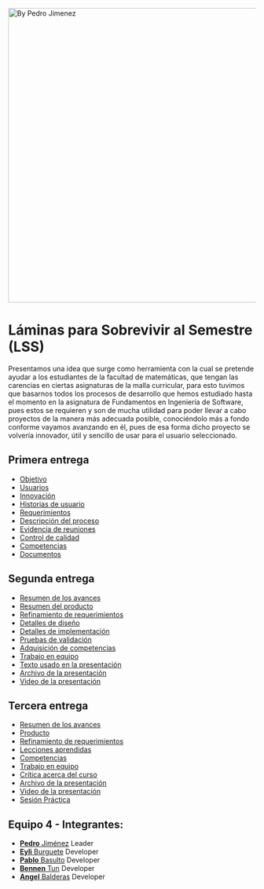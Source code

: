 <img src="https://i.imgur.com/xslWBLd.jpg" title="By Pedro Jimenez" width="600">

# Láminas para Sobrevivir al Semestre (LSS)
Presentamos una idea que surge como herramienta con la cual se pretende ayudar a los estudiantes de la facultad de matemáticas, que tengan las carencias en ciertas asignaturas de la malla curricular, para esto tuvimos que basarnos todos los procesos de desarrollo que hemos estudiado hasta el momento en la asignatura de Fundamentos en Ingeniería de Software, pues estos se requieren y son de mucha utilidad para poder llevar a cabo proyectos de la manera más adecuada posible, conociéndolo más a fondo conforme vayamos avanzando en él, pues de esa forma dicho proyecto se volvería innovador, útil y sencillo de usar para el usuario seleccionado.

## Primera entrega

- [Objetivo](https://github.com/Benn7n/PY-FIS-LAMINAS/blob/main/DOCUMENTOS/1.1%20DESCRIPCI%C3%93N%20DE%20LA%20APLICACI%C3%93N/1.%20Objetivo.md)
- [Usuarios](https://github.com/Benn7n/PY-FIS-LAMINAS/blob/main/DOCUMENTOS/1.1%20DESCRIPCI%C3%93N%20DE%20LA%20APLICACI%C3%93N/2.%20Usuarios.md)
- [Innovación](https://github.com/Benn7n/PY-FIS-LAMINAS/blob/main/DOCUMENTOS/1.1%20DESCRIPCI%C3%93N%20DE%20LA%20APLICACI%C3%93N/3.%20Innovaci%C3%B3n.md)
- [Historias de usuario](https://github.com/Benn7n/PY-FIS-LAMINAS/blob/main/DOCUMENTOS/1.2%20REQUERIMIENTOS%20%26%20HISTORIAS%20DE%20USUARIO/1.%20Historia%20de%20usuario.md)
- [Requerimientos](https://github.com/Benn7n/PY-FIS-LAMINAS/blob/main/DOCUMENTOS/1.2%20REQUERIMIENTOS%20%26%20HISTORIAS%20DE%20USUARIO/2.%20Requerimientos.md)
- [Descripción del proceso](https://github.com/Benn7n/PY-FIS-LAMINAS/blob/main/DOCUMENTOS/1.3%20PROCESO%20DE%20DESARROLLO/1.%20Descripci%C3%B3n%20del%20proceso.md)
- [Evidencia de reuniones](https://github.com/Benn7n/PY-FIS-LAMINAS/blob/main/DOCUMENTOS/1.3%20PROCESO%20DE%20DESARROLLO/2.%20Evidencia%20de%20reuniones.md)
- [Control de calidad](https://github.com/Benn7n/PY-FIS-LAMINAS/blob/main/DOCUMENTOS/1.3%20PROCESO%20DE%20DESARROLLO/3.%20Control%20de%20calidad.md)
- [Competencias](https://github.com/Benn7n/PY-FIS-LAMINAS/blob/main/DOCUMENTOS/1.4%20COMPETENCIAS%20DE%20LA%20ASIGNATURA/1.%20Competencias.md)
- [Documentos](https://github.com/Benn7n/PY-FIS-LAMINAS/tree/main/DOCUMENTOS/1.5%20PRIMERA%20ENTREGA)

## Segunda entrega

- [Resumen de los avances](https://github.com/Benn7n/PY-FIS-LAMINAS/blob/main/DOCUMENTOS/2.1%20RESUMENES/1.%20Resumen%20de%20los%20avances.md)
- [Resumen del producto](https://github.com/Benn7n/PY-FIS-LAMINAS/blob/main/DOCUMENTOS/2.1%20RESUMENES/2.%20Resumen%20del%20producto.md)
- [Refinamiento de requerimientos](https://github.com/Benn7n/PY-FIS-LAMINAS/blob/main/DOCUMENTOS/2.2%20PLAN%20Y%20DETALLES/1.%20Refinamiento%20de%20requerimientos.md)
- [Detalles de diseño](https://github.com/Benn7n/PY-FIS-LAMINAS/blob/main/DOCUMENTOS/2.2%20PLAN%20Y%20DETALLES/2.%20Detalles%20de%20dise%C3%B1o.md)
- [Detalles de implementación](https://github.com/Benn7n/PY-FIS-LAMINAS/blob/main/DOCUMENTOS/2.2%20PLAN%20Y%20DETALLES/3.%20Detalles%20de%20implementaci%C3%B3n.md)
- [Pruebas de validación](https://github.com/Benn7n/PY-FIS-LAMINAS/blob/main/DOCUMENTOS/2.2%20PLAN%20Y%20DETALLES/4.%20Pruebas%20de%20validaci%C3%B3n.md)
- [Adquisición de competencias](https://github.com/Benn7n/PY-FIS-LAMINAS/blob/main/DOCUMENTOS/2.3%20COMPETENCIAS%20Y%20TRABAJO%20EN%20EQUIPO/1.%20Adquisici%C3%B3n%20de%20competencias.md)
- [Trabajo en equipo](https://github.com/Benn7n/PY-FIS-LAMINAS/blob/main/DOCUMENTOS/2.3%20COMPETENCIAS%20Y%20TRABAJO%20EN%20EQUIPO/2.%20Trabajo%20en%20equipo.md)
- [Texto usado en la presentación](https://github.com/Benn7n/PY-FIS-LAMINAS/blob/main/DOCUMENTOS/2.4%20SEGUNDA%20ENTREGA/1.%20Texto.md)
- [Archivo de la presentación](https://alumnosuady-my.sharepoint.com/:b:/g/personal/a21216425_alumnos_uady_mx/EQUITwRaTCZCu_KIhZQKixEB7Iq2jsaiwwL8M4_57smMCg?e=IqVahF)
- [Video de la presentación](https://alumnosuady-my.sharepoint.com/:v:/g/personal/a21216425_alumnos_uady_mx/EV-mfribhL5JjpYoEbiuTXcBWCE3gY6hf6uBmIdX32Q6Bw?e=eieTsi)

## Tercera entrega

- [Resumen de los avances](https://github.com/Benn7n/PY-FIS-LAMINAS/blob/main/DOCUMENTOS/3.1%20Resumenes/Resumen%20de%20los%20avances.md)
- [Producto](https://github.com/Benn7n/PY-FIS-LAMINAS/blob/main/DOCUMENTOS/3.1%20Resumenes/Producto.md)
- [Refinamiento de requerimientos](https://github.com/Benn7n/PY-FIS-LAMINAS/blob/main/DOCUMENTOS/3.1%20Resumenes/Refinamiento%20de%20requerimientos%202.md)
- [Lecciones aprendidas](https://github.com/Benn7n/PY-FIS-LAMINAS/blob/main/DOCUMENTOS/3.2%20Lecciones%20y%20competencias/Lecciones%20aprendidas.md)
- [Competencias](https://github.com/Benn7n/PY-FIS-LAMINAS/blob/main/DOCUMENTOS/3.2%20Lecciones%20y%20competencias/Competencias%20adquiridas.md)
- [Trabajo en equipo](https://github.com/Benn7n/PY-FIS-LAMINAS/blob/main/DOCUMENTOS/3.3%20Trabajo%20en%20equipo%20y%20critica/Trabajo%20en%20equipo.md)
- [Crítica acerca del curso](https://github.com/Benn7n/PY-FIS-LAMINAS/blob/main/DOCUMENTOS/3.3%20Trabajo%20en%20equipo%20y%20critica/Cr%C3%ADtica%20al%20curso.md)
- [Archivo de la presentación](https://alumnosuady-my.sharepoint.com/:b:/g/personal/a21216425_alumnos_uady_mx/EfXVgY_2Jp1Fl-xE7PdwFxABTu_VusADez3Xg53hWqWRjg?e=87MPai)
- [Video de la presentación](https://alumnosuady-my.sharepoint.com/:v:/g/personal/a21216425_alumnos_uady_mx/ESRU0fEnDf9GmWu2A3w_xB0BSVhWBgudQw3834ea7FUeaQ?e=2gO2H8)
- [Sesión Práctica](https://github.com/Benn7n/PY-FIS-LAMINAS/blob/main/DOCUMENTOS/Sesión%20Práctica.pptx)

## Equipo 4 - Integrantes:
- [**Pedro** Jiménez](https://www.linkedin.com/in/pedrojh/) Leader
- [**Eyli** Burguete](https://github.com/EyliB) Developer
- [**Pablo** Basulto](https://github.com/PabloBasulto) Developer
- [**Bennen** Tun](https://github.com/Benn7n) Developer
- [**Angel** Balderas](https://github.com/ABalderas21) Developer
